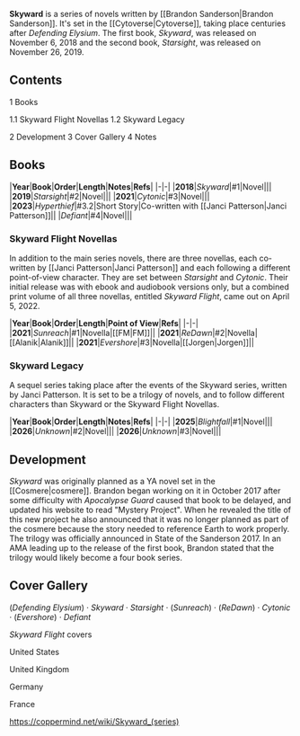**Skyward** is a series of novels written by [[Brandon Sanderson\|Brandon Sanderson]]. It's set in the [[Cytoverse\|Cytoverse]], taking place centuries after *Defending Elysium*. The first book, *Skyward*, was released on November 6, 2018 and the second book, *Starsight*, was released on November 26, 2019.

## Contents

1 Books

1.1 Skyward Flight Novellas
1.2 Skyward Legacy


2 Development
3 Cover Gallery
4 Notes


## Books
|**Year**|**Book**|**Order**|**Length**|**Notes**|**Refs**|
|-|-|
|**2018**|*Skyward*|#1|Novel|||
|**2019**|*Starsight*|#2|Novel|||
|**2021**|*Cytonic*|#3|Novel|||
|**2023**|*Hyperthief*|#3.2|Short Story|Co-written with [[Janci Patterson\|Janci Patterson]]||
|*Defiant*|#4|Novel|||

### Skyward Flight Novellas
In addition to the main series novels, there are three novellas, each co-written by [[Janci Patterson\|Janci Patterson]] and each following a different point-of-view character. They are set between *Starsight* and *Cytonic*. Their initial release was with ebook and audiobook versions only, but a combined print volume of all three novellas, entitled *Skyward Flight*, came out on April 5, 2022.

|**Year**|**Book**|**Order**|**Length**|**Point of View**|**Refs**|
|-|-|
|**2021**|*Sunreach*|#1|Novella|[[FM\|FM]]||
|**2021**|*ReDawn*|#2|Novella|[[Alanik\|Alanik]]||
|**2021**|*Evershore*|#3|Novella|[[Jorgen\|Jorgen]]||

### Skyward Legacy
A sequel series taking place after the events of the Skyward series, written by Janci Patterson. It is set to be a trilogy of novels, and to follow different characters than Skyward or the Skyward Flight Novellas.

|**Year**|**Book**|**Order**|**Length**|**Notes**|**Refs**|
|-|-|
|**2025**|*Blightfall*|#1|Novel|||
|**2026**|*Unknown*|#2|Novel|||
|**2026**|*Unknown*|#3|Novel|||

## Development
*Skyward* was originally planned as a YA novel set in the [[Cosmere\|cosmere]]. Brandon began working on it in October 2017 after some difficulty with *Apocalypse Guard* caused that book to be delayed, and updated his website to read "Mystery Project". When he revealed the title of this new project he also announced that it was no longer planned as part of the cosmere because the story needed to reference Earth to work properly. The trilogy was officially announced in State of the Sanderson 2017. In an AMA leading up to the release of the first book, Brandon stated that the trilogy would likely become a four book series.

## Cover Gallery
(*Defending Elysium*) · *Skyward* · *Starsight* · (*Sunreach*) · (*ReDawn*) · *Cytonic* · (*Evershore*) · *Defiant*

*Skyward Flight* covers



United States 





United Kingdom 





Germany 





France 





https://coppermind.net/wiki/Skyward_(series)